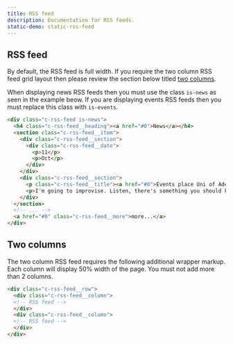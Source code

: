 ```yaml
---
title: RSS feed
description: Documentation for RSS feeds.
static-demo: static-rss-feed
---
```


## RSS feed 

By default, the RSS feed is full width. If you require the two column RSS feed grid layout then please review the section below titled [two columns](#two-columns).

When displaying news RSS feeds then you must use the class `is-news` as seen in the example beow. If you are displaying events RSS feeds then you must replace this class with `is-events`.

```html
<div class="c-rss-feed is-news">
  <h4 class="c-rss-feed__heading"><a href="#0">News</a></h4>
  <section class="c-rss-feed__item">
    <div class="c-rss-feed__section">
      <div class="c-rss-feed__date">
        <p>11</p>
        <p>Oct</p>
      </div>
    </div>
    <div class="c-rss-feed__section">
      <p class="c-rss-feed__title"><a href="#0">Events place Uni of Adelaide at heart of OzAsia</a></p>
      <p>I'm going to improvise. Listen, there's something you should know about me...</p>
    </div>
  </section>
  <!-- ... -->
  <a href="#0" class="c-rss-feed__more">more...</a>
</div>
```

## Two columns

The two column RSS feed requires the following additional wrapper markup. Each column will display 50% width of the page. You must not add more than 2 columns.

```html
<div class="c-rss-feed__row">
  <div class="c-rss-feed__column">
  <!-- RSS feed -->
  </div>
  <div class="c-rss-feed__column">
  <!-- RSS feed -->
  </div>
</div>
```
